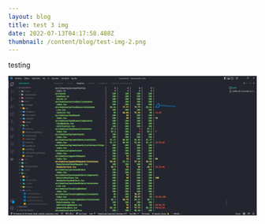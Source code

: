 ```yaml
---
layout: blog
title: test 3 img
date: 2022-07-13T04:17:58.488Z
thumbnail: /content/blog/test-img-2.png
---
```


testing

![](/assets/images/buyers.png)
